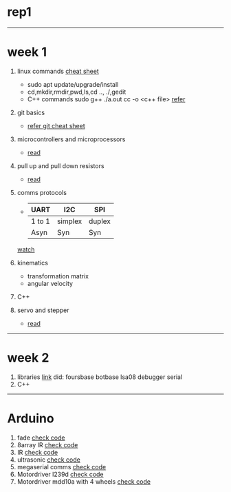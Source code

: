 # rep1
------
# week 1
  1. linux commands
     [cheat sheet](https://www.linuxtrainingacademy.com/linux-commands-cheat-sheet/)
      * sudo apt update/upgrade/install
      * cd,mkdir,rmdir,pwd,ls,cd .., ./<output filename>,gedit <opfilename>
      * C++ commands
        sudo g++ <filename>
        ./a.out
        cc -o <output filename> <c++ file>
        [refer](https://rupinderjeetkaur.wordpress.com/2014/06/20/run-a-cc-program-on-terminal-using-gcc-compiler/)
      
  2. git basics
      * [refer git cheat sheet](/home/arthur/Downloads)
  3. microcontrollers and microprocessors
      * [read](https://electronicsforu.com/resources/difference-between-microprocessor-and-microcontroller)
  4. pull up and pull down resistors
      * [read](https://www.electronics-tutorials.ws/logic/pull-up-resistor.html)
  5. comms protocols
      * UART|I2C|SPI
        -----|-----|-----
        1 to 1|simplex|duplex
        Asyn|Syn|Syn
       
       [watch](https://www.youtube.com/watch?v=IyGwvGzrqp8&t=627s)
  6. kinematics
      * transformation matrix
      * angular velocity
  7. C++
      
  8. servo and stepper
      * [read](https://www.amci.com/industrial-automation-resources/plc-automation-tutorials/stepper-vs-servo/)
 -------
# week 2
  1. libraries
      [link](https://github.com/RoboManipal-9-0/Libraries/tree/master/BotBase)
      did:
      foursbase
      botbase
      lsa08
      debugger serial
  2. C++
 --------
# Arduino
  1. fade
     [check code](https://github.com/arthurgomes4/rep1fade/tree/master/)
  2. 8array IR
     [check code](https://github.com/arthurgomes4/rep1/tree/master/8array_IR)
  3. IR
     [check code](https://github.com/arthurgomes4/rep1/tree/master/IR)
  4. ultrasonic
     [check code](https://github.com/arthurgomes4/rep1/tree/master/ultrasonic)
  5. megaserial comms
     [check code](https://github.com/arthurgomes4/rep1/tree/master/MegaSerialComm)   
  6. Motordriver l239d
     [check code](https://github.com/arthurgomes4/rep1/tree/master/Motorl239d)
  7. Motordriver mdd10a with 4 wheels
     [check code](https://github.com/arthurgomes4/rep1/tree/master/4wheelmdd10a)
